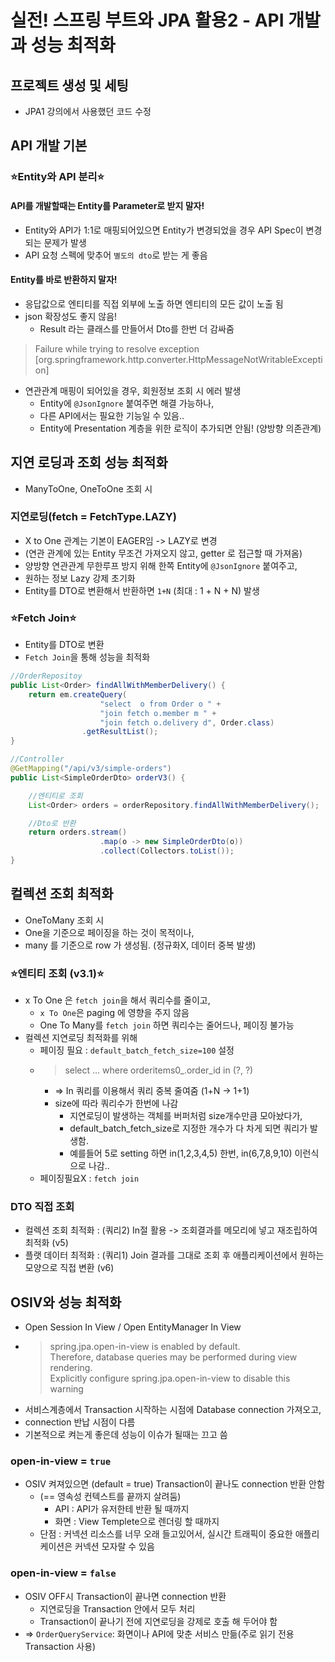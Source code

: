 # 실전! 스프링 부트와 JPA 활용2 - API 개발과 성능 최적화

## 프로젝트 생성 및 세팅
- JPA1 강의에서 사용했던 코드 수정

## API 개발 기본
### ⭐Entity와 API 분리⭐
#### API를 개발할때는 Entity를 Parameter로 받지 말자!
  - Entity와 API가 1:1로 매핑되어있으면 Entity가 변경되었을 경우 API Spec이 변경되는 문제가 발생
  - API 요청 스펙에 맞추어 `별도의 dto`로 받는 게 좋음
#### Entity를 바로 반환하지 말자!
  - 응답값으로 엔티티를 직접 외부에 노출 하면 엔티티의 모든 값이 노출 됨 
  - json 확장성도 좋지 않음!
    - Result 라는 클래스를 만들어서 Dto를 한번 더 감싸줌
> Failure while trying to resolve exception [org.springframework.http.converter.HttpMessageNotWritableException]
  - 연관관계 매핑이 되어있을 경우, 회원정보 조회 시 에러 발생
    - Entity에 `@JsonIgnore` 붙여주면 해결 가능하나, 
    - 다른 API에서는 필요한 기능일 수 있음..
    - Entity에 Presentation 계층을 위한 로직이 추가되면 안됨! (양방향 의존관계)  

## 지연 로딩과 조회 성능 최적화
- ManyToOne, OneToOne 조회 시

### 지연로딩(fetch = FetchType.LAZY)
- X to One 관계는 기본이 EAGER임 -> LAZY로 변경 
- (연관 관계에 있는 Entity 무조건 가져오지 않고, getter 로 접근할 때 가져옴)
- 양방향 연관관계 무한루프 방지 위해 한쪽 Entity에 `@JsonIgnore` 붙여주고,
- 원하는 정보 Lazy 강제 초기화
- Entity를 DTO로 변환해서 반환하면 `1+N` (최대 : 1 + N + N) 발생

### ⭐Fetch Join⭐
- Entity를 DTO로 변환
- `Fetch Join`을 통해 성능을 최적화
```java
//OrderRepositoy
public List<Order> findAllWithMemberDelivery() {
    return em.createQuery(
                    "select  o from Order o " +
                    "join fetch o.member m " +
                    "join fetch o.delivery d", Order.class)
                .getResultList();
}
```
```java
//Controller
@GetMapping("/api/v3/simple-orders")
public List<SimpleOrderDto> orderV3() {

    //엔티티로 조회
    List<Order> orders = orderRepository.findAllWithMemberDelivery();

    //Dto로 반환
    return orders.stream()
                    .map(o -> new SimpleOrderDto(o))
                    .collect(Collectors.toList());
}
```

## 컬렉션 조회 최적화
- OneToMany 조회 시
- One을 기준으로 페이징을 하는 것이 목적이나, 
- many 를 기준으로 row 가 생성됨. (정규화X, 데이터 중복 발생)

### ⭐엔티티 조회 (v3.1)⭐
- x To One 은 `fetch join`을 해서 쿼리수를 줄이고, 
  - `x To One`은 paging 에 영향을 주지 않음
  - One To Many를 `fetch join` 하면 쿼리수는 줄어드나, 페이징 불가능
- 컬렉션 지연로딩 최적화를 위해
  - 페이징 필요 : `default_batch_fetch_size=100` 설정 
  - > select ... where orderitems0_.order_id in (?, ?)
      - => In 쿼리를 이용해서 쿼리 중복 줄여줌 (1+N -> 1+1)
    - size에 따라 쿼리수가 한번에 나감
      - 지연로딩이 발생하는 객체를 버퍼처럼 size개수만큼 모아놨다가, 
      - default_batch_fetch_size로 지정한 개수가 다 차게 되면 쿼리가 발생함. 
      - 예를들어 5로 setting 하면 in(1,2,3,4,5) 한번, in(6,7,8,9,10) 이런식으로 나감..
  - 페이징필요X : `fetch join`

### DTO 직접 조회
- 컬렉션 조회 최적화 : (쿼리2) In절 활용 -> 조회결과를 메모리에 넣고 재조립하여 최적화 (v5)
- 플랫 데이터 최적화 : (쿼리1) Join 결과를 그대로 조회 후 애플리케이션에서 원하는 모양으로 직접 변환 (v6)

## OSIV와 성능 최적화
- Open Session In View / Open EntityManager In View
- > spring.jpa.open-in-view is enabled by default.  
  > Therefore, database queries may be performed during view rendering.   
  > Explicitly configure spring.jpa.open-in-view to disable this warning
- 서비스계층에서 Transaction 시작하는 시점에 Database connection 가져오고,
- connection 반납 시점이 다름
- 기본적으로 켜는게 좋은데 성능이 이슈가 될때는 끄고 씀

### open-in-view = `true`
- OSIV 켜져있으면 (default = true) Transaction이 끝나도 connection 반환 안함
  - (== 영속성 컨텍스트를 끝까지 살려둠)
    - API : API가 유저한테 반환 될 때까지
    - 화면 : View Templete으로 렌더링 할 때까지
  - 단점 : 커넥션 리소스를 너무 오래 들고있어서, 실시간 트래픽이 중요한 애플리케이션은 커넥션 모자랄 수 있음

### open-in-view = `false`
- OSIV OFF시 Transaction이 끝나면 connection 반환
  - 지연로딩을 Transaction 안에서 모두 처리
  - Transaction이 끝나기 전에 지연로딩을 강제로 호출 해 두어야 함
- => `OrderQueryService`: 화면이나 API에 맞춘 서비스 만듦(주로 읽기 전용 Transaction 사용)

